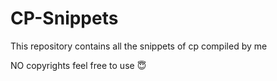 # CP-Snippets
This repository contains all the snippets of cp compiled by me 

NO copyrights 
feel free to use 😇

